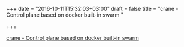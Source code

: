 +++
date = "2016-10-11T15:32:03+03:00"
draft = false
title = "crane - Control plane based on docker built-in swarm "

+++

<p><a href="https://t.co/4QvDRmFpyp">crane - Control plane based on docker built-in swarm </a></p>
